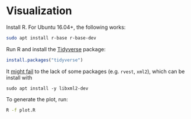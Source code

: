 # Visualization

Install R. For Ubuntu 16.04+, the following works:

```bash
sudo apt install r-base r-base-dev
```

Run R and install the [Tidyverse](https://www.tidyverse.org/) package:

```R
install.packages("tidyverse")
```

It [might fail](https://github.com/FTSRG/cheat-sheets/wiki/R-programming-language#installing-tidyverse-on-ubuntu) to the lack of some packages (e.g. `rvest`, `xml2`), which can be install with

```
sudo apt install -y libxml2-dev
```

To generate the plot, run:

```bash
R -f plot.R
```
